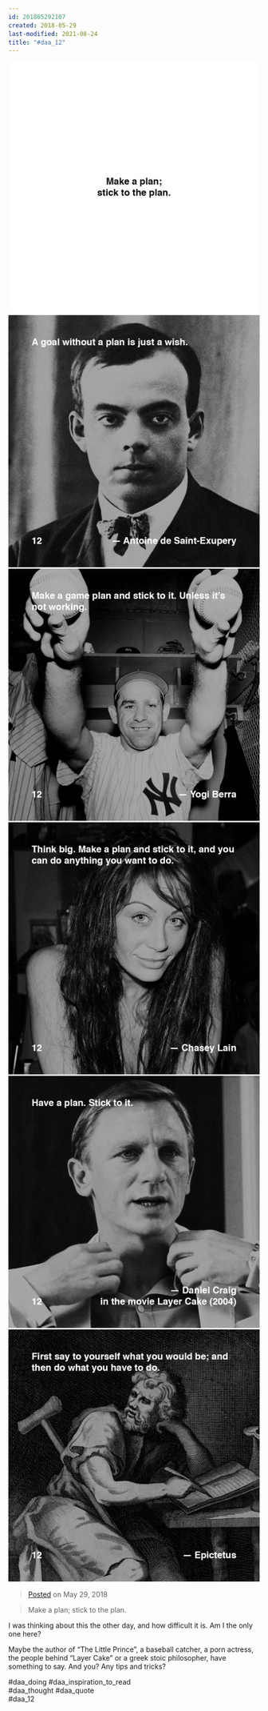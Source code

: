 ```yaml
---
id: 201805292107
created: 2018-05-29
last-modified: 2021-08-24
title: "#daa_12"
---
```

<div class="gallery">
    <div class="gallery-row">
        <img src="../assets/201805292107-1.jpg">
        <img src="../assets/201805292107-2.jpg">
        <img src="../assets/201805292107-3.jpg">
    </div>
    <div class="gallery-row">
        <img src="../assets/201805292107-4.jpg">
        <img src="../assets/201805292107-5.jpg">
        <img src="../assets/201805292107-6.jpg">
    </div>
</div>

>[Posted]([[202106221357]]) on May 29, 2018

>Make a plan; stick to the plan.  

I was thinking about this the other day, and how difficult it is. Am I the only one here?

Maybe the author of “The Little Prince”, a baseball catcher, a porn actress, the people behind “Layer Cake” or a greek stoic philosopher, have something to say. And you? Any tips and tricks?

#daa_doing #daa_inspiration_to_read  
#daa_thought #daa_quote  
#daa_12